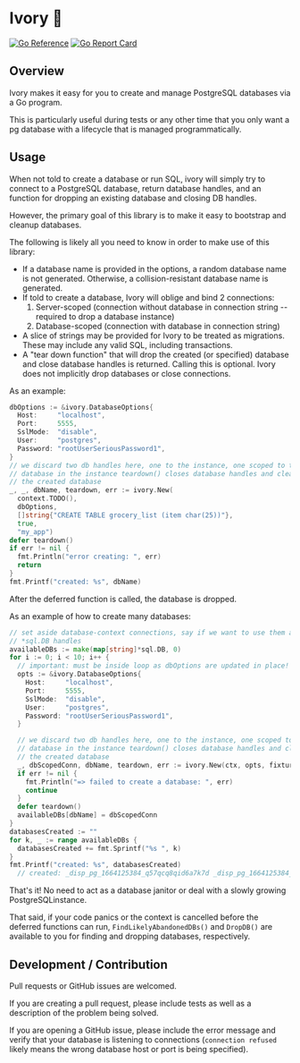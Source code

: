 # Ivory 🐘

[![Go
Reference](https://pkg.go.dev/badge/github.com/tristanfisher/ivory.svg)](https://pkg.go.dev/github.com/tristanfisher/ivory)
[![Go Report
Card](https://goreportcard.com/badge/github.com/tristanfisher/ivory)](https://goreportcard.com/report/github.com/tristanfisher/ivory)

## Overview

Ivory makes it easy for you to create and manage PostgreSQL databases via a Go
program.

This is particularly useful during tests or any other time that you only want a
pg database with a lifecycle that is managed programmatically.

## Usage

When not told to create a database or run SQL, ivory will simply try to connect
to a PostgreSQL database, return database handles, and an function for dropping
an existing database and closing DB handles.

However, the primary goal of this library is to make it easy to bootstrap and
cleanup databases.

The following is likely all you need to know in order to make use of this
library:

- If a database name is provided in the options, a random database name is not
generated. Otherwise, a collision-resistant database name is generated.
- If told to create a database, Ivory will oblige and bind 2 connections:
  1. Server-scoped (connection without database in connection string -- required
     to drop a database instance)
  2. Database-scoped (connection with database in connection string)
- A slice of strings may be provided for Ivory to be treated as migrations.
  These may include any valid SQL, including transactions.
- A "tear down function" that will drop the created (or specified) database and
  close database handles is returned.  Calling this is optional.  Ivory does not
  implicitly drop databases or close connections.

As an example:

```go
dbOptions := &ivory.DatabaseOptions{
  Host:     "localhost",
  Port:     5555,
  SslMode:  "disable",
  User:     "postgres",
  Password: "rootUserSeriousPassword1",
}
// we discard two db handles here, one to the instance, one scoped to the
// database in the instance teardown() closes database handles and cleans up
// the created database
_, _, dbName, teardown, err := ivory.New(
  context.TODO(),
  dbOptions,
  []string{"CREATE TABLE grocery_list (item char(25))"},
  true,
  "my_app")
defer teardown()
if err != nil {
  fmt.Println("error creating: ", err)
  return
}
fmt.Printf("created: %s", dbName)
```

After the deferred function is called, the database is dropped.

As an example of how to create many databases:

```go
// set aside database-context connections, say if we want to use them as normal
// *sql.DB handles
availableDBs := make(map[string]*sql.DB, 0)
for i := 0; i < 10; i++ {
  // important: must be inside loop as dbOptions are updated in place!
  opts := &ivory.DatabaseOptions{
    Host:     "localhost",
    Port:     5555,
    SslMode:  "disable",
    User:     "postgres",
    Password: "rootUserSeriousPassword1",
  }

  // we discard two db handles here, one to the instance, one scoped to the
  // database in the instance teardown() closes database handles and cleans up
  // the created database
  _, dbScopedConn, dbName, teardown, err := ivory.New(ctx, opts, fixtureTable, true, "")
  if err != nil {
    fmt.Println("=> failed to create a database: ", err)
    continue
  }
  defer teardown()
  availableDBs[dbName] = dbScopedConn
}
databasesCreated := ""
for k, _ := range availableDBs {
  databasesCreated += fmt.Sprintf("%s ", k)
}
fmt.Printf("created: %s", databasesCreated)
  // created: _disp_pg_1664125384_q57qcq8qid6a7k7d _disp_pg_1664125384_1yj7i14v7iqauzln _disp_pg_1664125385_galb4ijb...
```

That's it!  No need to act as a database janitor or deal with a slowly growing
PostgreSQLinstance.

That said, if your code panics or the context is cancelled before the deferred
functions can run, `FindLikelyAbandonedDBs()` and `DropDB()` are available to
you for finding and dropping databases, respectively.

## Development / Contribution

Pull requests or GitHub issues are welcomed.

If you are creating a pull request, please include tests as well as a
description of the problem being solved.

If you are opening a GitHub issue, please include the error message and verify
that your database is listening to connections (`connection refused` likely
means the wrong database host or port is being specified).
